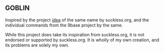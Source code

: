 GOBLIN
------

Inspired by the project [idea](http://suckless.org/project_ideas) of the same
name by suckless.org, and the individual commands from the 9base project by the
same.

While this project does take its inspiration from suckless.org, it is not
endorsed or supported by suckless.org. It is wholly of my own creation, and its
problems are solely my own.

